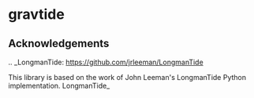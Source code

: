 # gravtide

Acknowledgements
----------------

.. _LongmanTide: https://github.com/jrleeman/LongmanTide

This library is based on the work of John Leeman's LongmanTide Python implementation.
LongmanTide_
